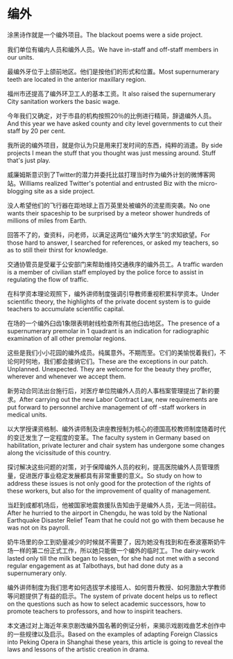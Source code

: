 # 编外

<p><span class="chinese">涂黑诗作就是一个编外项目。</span><span class="english">The blackout poems were a side project.</span></p>

<p><span class="chinese">我们单位有编内人员和编外人员。</span><span class="english">We have in-staff and off-staff members in our units.</span></p>

<p><span class="chinese">最编外牙位于上颌前地区。他们是按他们的形式和位置。</span><span class="english">Most supernumerary teeth are located in the anterior maxillary region.</span></p>

<p><span class="chinese">福州市还提高了编外环卫工人的基本工资。</span><span class="english">It also raised the supernumerary City sanitation workers the basic wage.</span></p>

<p><span class="chinese">今年我们又确定，对于市县的机构按照20％的比例进行精简，辞退编外人员。</span><span class="english">And this year we have asked county and city level governments to cut their staff by 20 per cent.</span></p>

<p><span class="chinese">我所说的编外项目，就是你认为只是用来打发时间的东西，纯粹的消遣。</span><span class="english">By side projects I mean the stuff that you thought was just messing around. Stuff that's just play.</span></p>

<p><span class="chinese">威廉姆斯意识到了Twitter的潜力并委托比兹打理当时作为编外计划的微博客网站。</span><span class="english">Williams realized Twitter's potential and entrusted Biz with the micro-blogging site as a side project.</span></p>

<p><span class="chinese">没人希望他们的飞行器在距地球上百万英里处被编外的流星雨突袭。</span><span class="english">No one wants their spaceship to be surprised by a meteor shower hundreds of millions of miles from Earth.</span></p>

<p><span class="chinese">回答不了的，查资料，问老师，以满足这两位“编外大学生”的求知欲望。</span><span class="english">For those hard to answer, I searched for references, or asked my teachers, so as to still their thirst for knowledge.</span></p>

<p><span class="chinese">交通协管员是受雇于公安部门来帮助维持交通秩序的编外员工。</span><span class="english">A traffic warden is a member of civilian staff employed by the police force to assist in regulating the flow of traffic.</span></p>

<p><span class="chinese">在科学资本理论观照下，编外讲师制度强调引导教师重视积累科学资本。</span><span class="english">Under scientific theory, the highlights of the private docent system is to guide teachers to accumulate scientific capital.</span></p>

<p><span class="chinese">在场的一个编外臼齿1象限表明射线检查所有其他臼齿地区。</span><span class="english">The presence of a supernumerary premolar in 1 quadrant is an indication for radiographic examination of all other premolar regions.</span></p>

<p><span class="chinese">这些是我们小小花园的编外成员。纯属意外。不期而至。它们的美愉悦着我们，不论何时何地，我们都会接纳它们。</span><span class="english">These are the exceptions in our patch. Unplanned. Unexpected. They are welcome for the beauty they proffer, wherever and whenever we accept them.</span></p>

<p><span class="chinese">新劳动合同法出台施行后，对医疗单位院编外人员的人事档案管理提出了新的要求。</span><span class="english">After carrying out the new Labor Contract Law, new requirements are put forward to personnel archive management of off -staff workers in medical units.</span></p>

<p><span class="chinese">以大学授课资格制、编外讲师制及讲座教授制为核心的德国高校教师制度随着时代的变迁发生了一定程度的变革。</span><span class="english">The faculty system in Germany based on habilitation, private lecturer and chair system has undergone some changes along the vicissitude of this country.</span></p>

<p><span class="chinese">探讨解决这些问题的对策，对于保障编外人员的权利，提高医院编外人员管理质量，促进医疗事业稳定发展都具有非常重要的意义。</span><span class="english">So study on how to address these issues is not only good for the protection of the rights of these workers, but also for the improvement of quality of management.</span></p>

<p><span class="chinese">当赶到成都机场后，他被国家地震救援队告知由于是编外人员，无法一同前往。</span><span class="english">After he hurried to the airport in Chengdu, he was told by the National Earthquake Disaster Relief Team that he could not go with them because he was not on its payroll.</span></p>

<p><span class="chinese">奶牛场里的杂工到奶量减少的时候就不需要了，因为她没有找到和在泰波塞斯奶牛场一样的第二份正式工作，所以她只能做一个编外的临时工。</span><span class="english">The dairy-work lasted only till the milk began to lessen, for she had not met with a second regular engagement as at Talbothays, but had done duty as a supernumerary only.</span></p>

<p><span class="chinese">编外讲师制度为我们思考如何选拔学术接班人、如何晋升教授、如何激励大学教师等问题提供了有益的启示。</span><span class="english">The system of private docent helps us to reflect on the questions such as how to select academic successors, how to promote teachers to professors, and how to inspirit teachers.</span></p>

<p><span class="chinese">本文通过对上海近年来京剧改编外国名著的例证分析，来揭示戏剧戏曲艺术创作中的一些规律以及启示。</span><span class="english">Based on the examples of adapting Foreign Classics into Peking Opera in Shanghai these years, this article is going to reveal the laws and lessons of the artistic creation in drama.</span></p>

